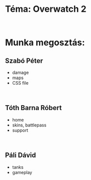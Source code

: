 # Téma: Overwatch 2

<br>

# Munka megosztás:

## Szabó Péter
- damage
- maps
- CSS file
<br>

## Tóth Barna Róbert
- home
- skins, battlepass
- support
<br>

## Páli Dávid
- tanks
- gameplay